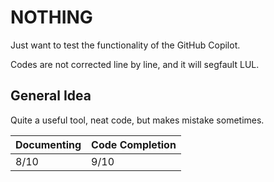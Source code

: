 # NOTHING

Just want to test the functionality of the GitHub Copilot.

Codes are not corrected line by line, and it will segfault LUL.

## General Idea

Quite a useful tool, neat code, but makes mistake sometimes.

| Documenting | Code Completion |
|:------------|:----------------|
|    8/10     |       9/10      |
